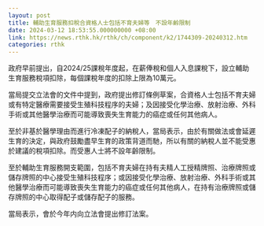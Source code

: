 ```yaml
---
layout: post
title: 輔助生育服務扣稅合資格人士包括不育夫婦等　不設年齡限制
date: 2024-03-12 18:53:55.000000000 +08:00
link: https://news.rthk.hk/rthk/ch/component/k2/1744309-20240312.htm
categories: rthk
---
```


政府早前提出，自2024/25課稅年度起，在薪俸稅和個人入息課稅下，設立輔助生育服務稅項扣除，每個課稅年度的扣除上限為10萬元。

當局提交立法會的文件中提到，政府提出修訂條例草案，合資格人士包括不育夫婦或有特定醫療需要接受生殖科技程序的夫婦；及因接受化學治療、放射治療、外科手術或其他醫學治療而可能導致喪失生育能力的癌症或任何其他病人。

至於非基於醫學理由而進行冷凍配子的納稅人，當局表示，由於有關做法或會延遲生育的決定，與政府鼓勵盡早生育的政策背道而馳，所以有關的納稅人並不能受惠於建議的稅項扣除。而受惠人士將不設年齡限制。

至於輔助生育服務開支範圍，包括不育夫婦在持有夫精人工授精牌照、治療牌照或儲存牌照的中心接受生殖科技程序；或因接受化學治療、放射治療、外科手術或其他醫學治療而可能導致喪失生育能力的癌症或任何其他病人，在持有治療牌照或儲存牌照的中心取得配子或儲存配子的服務。

當局表示，會於今年内向立法會提出修訂法案。
